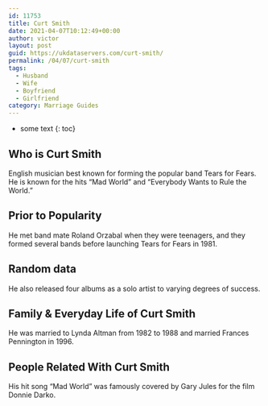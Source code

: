 ```yaml
---
id: 11753
title: Curt Smith
date: 2021-04-07T10:12:49+00:00
author: victor
layout: post
guid: https://ukdataservers.com/curt-smith/
permalink: /04/07/curt-smith
tags:
  - Husband
  - Wife
  - Boyfriend
  - Girlfriend
category: Marriage Guides
---
```


* some text
{: toc}


## Who is Curt Smith



English musician best known for forming the popular band Tears for Fears. He is known for the hits &#8220;Mad World&#8221; and &#8220;Everybody Wants to Rule the World.&#8221;

                
                
                
## Prior to Popularity



He met band mate Roland Orzabal when they were teenagers, and they formed several bands before launching Tears for Fears in 1981.

                
                
                
## Random data



He also released four albums as a solo artist to varying degrees of success.

                
                
                
## Family & Everyday Life of Curt Smith



He was married to Lynda Altman from 1982 to 1988 and married Frances Pennington in 1996.

                
                
                
## People Related With Curt Smith



His hit song &#8220;Mad World&#8221; was famously covered by Gary Jules for the film Donnie Darko.

                
              
            
          
          
          